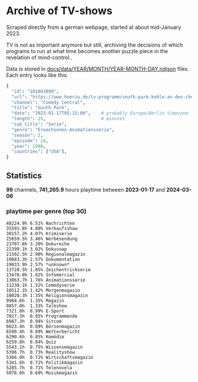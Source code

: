 # Archive of TV-shows

Scraped directly from a german webpage, started at about mid-January 2023.

TV is not as important anymore but still, archiving the decisions of which programs to run at what time
becomes another puzzle piece in the revelation of mind-control.. 

Data is stored in [docs/data/YEAR/MONTH/YEAR-MONTH-DAY.ndjson](docs/data/) files. 
Each entry looks like this:

```python
{
  "id": "181043890", 
  "url": "https://www.hoerzu.de/tv-programm/south-park-kohle-an-den-chefkoch/bid_181043890/", 
  "channel": "Comedy Central", 
  "title": "South Park", 
  "date": "2023-01-17T05:15:00",    # probably Europe/Berlin timezone 
  "length": 25,                     # minutes 
  "sub_title": "Serie", 
  "genre": "Erwachsenen-Animationsserie", 
  "season": 2, 
  "episode": 14, 
  "year": 1998, 
  "countries": ["USA"],
}
```

## Statistics

**99** channels, **741,265.9** hours playtime between **2023-01-17** and **2024-03-06**


### playtime per genre (top 30)

    48224.9h 6.51% Nachrichten
    35591.8h 4.80% Verkaufsshow
    30157.2h 4.07% Krimiserie
    25659.5h 3.46% Werbesendung
    23707.6h 3.20% Dokureihe
    22399.1h 3.02% Dokusoap
    21502.5h 2.90% Regionalmagazin
    19083.3h 2.57% Dokumentation
    19033.9h 2.57% *unknown*
    13720.5h 1.85% Zeichentrickserie
    13478.0h 1.82% Infomercial
    13063.7h 1.76% Animationsserie
    11238.1h 1.52% Comedyserie
    10512.1h 1.42% Morgenmagazin
    10020.3h 1.35% Religionsmagazin
    9984.6h  1.35% Magazin
    9857.0h  1.33% Talkshow
    7321.8h  0.99% E-Sport
    7027.3h  0.95% Programmende
    6987.3h  0.94% Sitcom
    6623.4h  0.89% Börsenmagazin
    6590.4h  0.89% Wetterbericht
    6290.6h  0.85% Komödie
    6259.8h  0.84% Quiz
    5543.1h  0.75% Wissensmagazin
    5396.7h  0.73% Realityshow
    5366.0h  0.72% Wirtschaftsmagazin
    5341.6h  0.72% Politikmagazin
    5285.7h  0.71% Telenovela
    5078.8h  0.69% Musikmagazin
